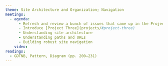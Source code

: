 ```yaml
---
theme: Site Architecture and Organization; Navigation
meetings:
  - agenda:
      - Refresh and review a bunch of issues that came up in the Project Two drafts
      - Introduce [Project Three](projects/#project-three)
      - Understanding site architecture
      - Understanding paths and URLs
      - Building robust site navigation
    video:
readings:
  - GDTNB, Pattern, Diagram (pp. 200–231)
---
```

